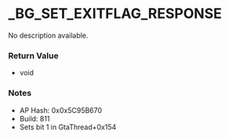 # _BG_SET_EXITFLAG_RESPONSE

No description available.

### Return Value
* void

### Notes
* AP Hash: 0x0x5C95B670
* Build: 811
* Sets bit 1 in GtaThread+0x154


